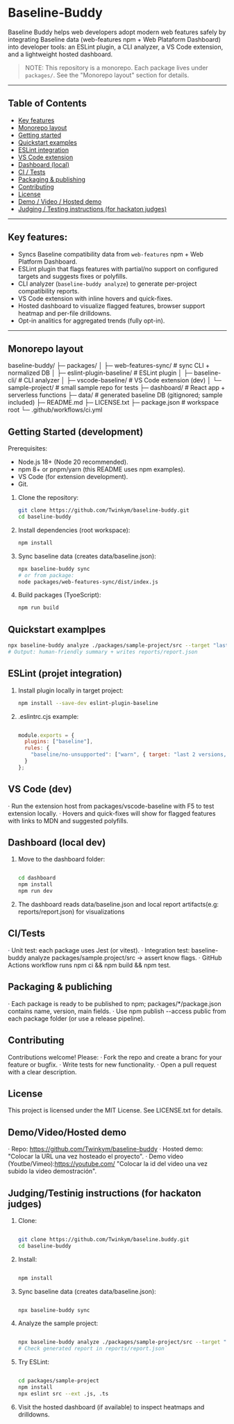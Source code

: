 # Baseline-Buddy

Baseline Buddy helps web developers adopt modern web features safely by integrating Baseline data (web-features npm + Web Plataform Dashboard) into developer tools: an ESLint plugin, a CLI analyzer, a VS Code extension, and a lightweight hosted dashboard.

 > NOTE: This repository is a monorepo. Each package lives under `packages/`. See the "Monorepo layout" section for details.
---

## Table of Contents

- [Key features](#key-features)
- [Monorepo layout](#monorepo-layout)
- [Getting started](#getting--started)
- [Quickstart examples](#quickstart-examples)
- [ESLint integration](#eslint-integration)
- [VS Code extension](#vs-code-extension-dev)
- [Dashboard (local)](#dashboard-local)
- [CI / Tests](#ci--tests)
- [Packaging & publishing](#packaging--publishing)
- [Contributing](#contributing)
- [License](#license)
- [Demo / Video / Hosted demo](#demo--video--hosted-demo)
- [Judging / Testing instructions (for hackaton judges)](#judging--testing-instructions-for-hackaton-judges)

---

## Key features:

- Syncs Baseline compatibility data from `web-features` npm + Web Platform Dashboard.
- ESLint plugin that flags features with partial/no support on configured targets and suggests fixes or polyfills.
- CLI analyzer (`baseline-buddy analyze`) to generate per-project compatibility reports.
- VS Code extension with inline hovers and quick-fixes.
- Hosted dashboard to visualize flagged features, browser support heatmap and per-file drilldowns.
- Opt-in analitics for aggregated trends (fully opt-in).

---

## Monorepo layout

baseline-buddy/
├─ packages/
│ ├─ web-features-sync/ # sync CLI + normalized DB
│ ├─ eslint-plugin-baseline/ # ESLint plugin
│ ├─ baseline-cli/ # CLI analyzer
│ ├─ vscode-baseline/ # VS Code extension (dev)
│ └─ sample-project/ # small sample repo for tests
├─ dashboard/ # React app + serverless functions
├─ data/ # generated baseline DB (gitignored; sample included)
├─ README.md
├─ LICENSE.txt
├─ package.json # workspace root
└─ .github/workflows/ci.yml

## Getting Started (development)

Prerequisites:
- Node.js 18+ (Node 20 recommended).
- npm 8+ or pnpm/yarn (this README uses npm examples).
- VS Code (for extension development).
- Git.

1. Clone the repository:
   ```bash
   git clone https://github.com/Twinkym/baseline-buddy.git
   cd baseline-buddy 
   ```

2. Install dependencies (root workspace):
   ```bash
   npm install
   ```

3. Sync baseline data (creates data/baseline.json):
   ```bash
   npx baseline-buddy sync
   # or from package:
   node packages/web-features-sync/dist/index.js
   ```

4. Build packages (TyoeScript):
   ```bash
   npm run build
   ```

## Quickstart examplpes
   ```bash
   npx baseline-buddy analyze ./packages/sample-project/src --target "last 2 versions, not dead"
   # Output: human-friendly summary + writes reports/report.json
   ```

## ESLint (projet integration)
1. Install plugin locally in target project:
   ```bash
   npm install --save-dev eslint-plugin-baseline
   ```
2. .eslintrc.cjs example:
   ```js

   module.exports = {
     plugins: ["baseline"],
     rules: {
       "baseline/no-unsupported": ["warn", { target: "last 2 versions, not dead"}]
     }
   };
   ```

## VS Code (dev)
 · Run the extension host from packages/vscode-baseline with F5 to test extension locally.
 · Hovers and quick-fixes will show for flagged features with links to MDN and suggested polyfills.

## Dashboard (local dev)
1. Move to the dashboard folder:
   ```bash

   cd dashboard
   npm install
   npm run dev
   ```
2. The dashboard reads data/baseline.json and local report artifacts(e.g: reports/report.json) for visualizations

## CI/Tests
· Unit test: each package uses Jest (or vitest).
· Integration test: baseline-buddy analyze packages/sample.project/src -> assert know flags.
· GitHub Actions workflow runs npm ci && npm build && npm test.

## Packaging & publiching
· Each package is ready to be published to npm; packages/*/package.json contains name, version, main fields.
· Use npm publish --access public from each package folder (or use a release pipeline).

## Contributing
Contributions welcome! Please:
  · Fork the repo and create a branc for your feature or bugfix.
  · Write tests for new functionality.
  · Open a pull request with a clear description.

## License
This project is licensed under the MIT License. See LICENSE.txt for details.

## Demo/Video/Hosted demo
· Repo: https://github.com/Twinkym/baseline-buddy
· Hosted demo: "Colocar la URL una vez hosteado el proyecto".
· Demo video (Youtbe/Vimeo):https://youtube.com/<videoid> "Colocar la id del video una vez subido la video demostración".

## Judging/Testinig instructions (for hackaton judges)
1. Clone:
   ```bash

   git clone https://github.com/Twinkym/baseline.buddy.git
   cd baseline-buddy
   ```
2. Install:
   ```bash

   npm install
   ```
3. Sync baseline data (creates data/baseline.json):
   ```bash

   npx baseline-buddy sync
   ```
4. Analyze the sample project:
   ```bash

   npx baseline-buddy analyze ./packages/sample-project/src --target "last 2 versions, not dead".
   # Check generated report in reports/report.json`
   ```
5. Try ESLint:
   ```bash

   cd packages/sample-project
   npm install
   npx eslint src --ext .js, .ts
   ```
6. Visit the hosted dashboard (if available) to inspect heatmaps and drilldowns.
   
   
